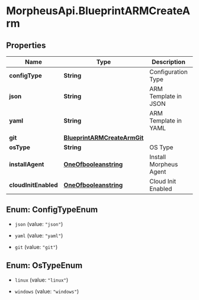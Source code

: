 # MorpheusApi.BlueprintARMCreateArm

## Properties

Name | Type | Description | Notes
------------ | ------------- | ------------- | -------------
**configType** | **String** | Configuration Type | 
**json** | **String** | ARM Template in JSON | [optional] 
**yaml** | **String** | ARM Template in YAML | [optional] 
**git** | [**BlueprintARMCreateArmGit**](BlueprintARMCreateArmGit.md) |  | [optional] 
**osType** | **String** | OS Type | [optional] 
**installAgent** | [**OneOfbooleanstring**](OneOfbooleanstring.md) | Install Morpheus Agent | [optional] 
**cloudInitEnabled** | [**OneOfbooleanstring**](OneOfbooleanstring.md) | Cloud Init Enabled | [optional] 



## Enum: ConfigTypeEnum


* `json` (value: `"json"`)

* `yaml` (value: `"yaml"`)

* `git` (value: `"git"`)





## Enum: OsTypeEnum


* `linux` (value: `"linux"`)

* `windows` (value: `"windows"`)




